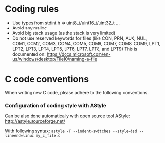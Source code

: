 Coding rules
==================
* Use types from stdint.h => uint8_t/uint16_t/uint32_t ...
* Avoid any malloc
* Avoid big stack usage (as the stack is very limited)
* Do not use reserved keywords for files (like CON, PRN, AUX, NUL, COM1, COM2, COM3, COM4, COM5, COM6, COM7, COM8, COM9, LPT1, LPT2, LPT3, LPT4, LPT5, LPT6, LPT7, LPT8, and LPT9) This is documented on: https://docs.microsoft.com/en-us/windows/desktop/FileIO/naming-a-file

C code conventions
==================
When writing new C code, please adhere to the following conventions.

### Configuration of coding style with AStyle

Can be also done automatically with open source tool AStyle: http://astyle.sourceforge.net/

With following syntax: `astyle -T --indent-switches --style=bsd --lineend=linux my_c_file.c`
